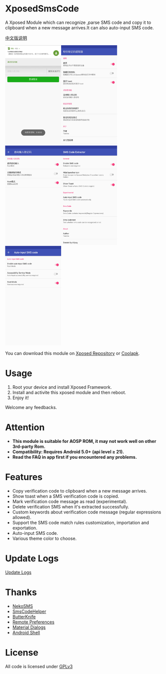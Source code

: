 # XposedSmsCode
A Xposed Module which can recognize ,parse SMS code and copy it to clipboard when a new message arrives.It can also auto-input SMS code.

[中文版说明](/README-CN.md)

<img src="ss/ss_01.png" width="180"/><img src="ss/ss_02.jpg" width="180"/><img src="ss/ss_03.jpg" width="180"/><img src="ss/ss_04.jpg" width="180"/><img src="ss/ss_05.jpg" width="180"/>

You can download this module on [Xposed Repository](http://repo.xposed.info/module/com.github.tianma8023.xposed.smscode) or [Coolapk](https://www.coolapk.com/apk/com.github.tianma8023.xposed.smscode). 

# Usage
1. Root your device and install Xposed Framework.
2. Install and activite this xposed module and then reboot.
3. Enjoy it!

Welcome any feedbacks.

# Attention
- **This module is suitable for AOSP ROM, it may not work well on other 3rd-party Rom.**
- **Compatibility: Requires Android 5.0+ (api level ≥ 21).**
- **Read the FAQ in app first if you encountered any problems.**

# Features
- Copy verification code to clipboard when a new message arrives.
- Show toast when a SMS verification code is copied.
- Mark verification code message as read (experimental).
- Delete verification SMS when it's extracted successfully.
- Custom keywords about verification code message (regular expressions allowed).
- Support the SMS code match rules customization, importation and exportation.
- Auto-input SMS code.
- Various theme color to choose.

# Update Logs
[Update Logs](/LOG-EN.md)

# Thanks
- [NekoSMS](https://github.com/apsun/NekoSMS)
- [SmsCodeHelper](https://github.com/drakeet/SmsCodeHelper)
- [ButterKnife](https://github.com/JakeWharton/butterknife)
- [Remote Preferences](https://github.com/apsun/RemotePreferences)
- [Material Dialogs](https://github.com/afollestad/material-dialogs)
- [Android Shell](https://github.com/jaredrummler/AndroidShell)

# License
All code is licensed under [GPLv3](https://www.gnu.org/licenses/gpl-3.0.txt) 
